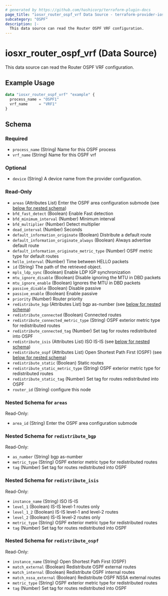 ```yaml
---
# generated by https://github.com/hashicorp/terraform-plugin-docs
page_title: "iosxr_router_ospf_vrf Data Source - terraform-provider-iosxr"
subcategory: "OSPF"
description: |-
  This data source can read the Router OSPF VRF configuration.
---
```


# iosxr_router_ospf_vrf (Data Source)

This data source can read the Router OSPF VRF configuration.

## Example Usage

```terraform
data "iosxr_router_ospf_vrf" "example" {
  process_name = "OSPF1"
  vrf_name     = "VRF1"
}
```

<!-- schema generated by tfplugindocs -->
## Schema

### Required

- `process_name` (String) Name for this OSPF process
- `vrf_name` (String) Name for this OSPF vrf

### Optional

- `device` (String) A device name from the provider configuration.

### Read-Only

- `areas` (Attributes List) Enter the OSPF area configuration submode (see [below for nested schema](#nestedatt--areas))
- `bfd_fast_detect` (Boolean) Enable Fast detection
- `bfd_minimum_interval` (Number) Minimum interval
- `bfd_multiplier` (Number) Detect multiplier
- `dead_interval` (Number) Seconds
- `default_information_originate` (Boolean) Distribute a default route
- `default_information_originate_always` (Boolean) Always advertise default route
- `default_information_originate_metric_type` (Number) OSPF metric type for default routes
- `hello_interval` (Number) Time between HELLO packets
- `id` (String) The path of the retrieved object.
- `mpls_ldp_sync` (Boolean) Enable LDP IGP synchronization
- `mtu_ignore_disable` (Boolean) Disable ignoring the MTU in DBD packets
- `mtu_ignore_enable` (Boolean) Ignores the MTU in DBD packets
- `passive_disable` (Boolean) Disable passive
- `passive_enable` (Boolean) Enable passive
- `priority` (Number) Router priority
- `redistribute_bgp` (Attributes List) bgp as-number (see [below for nested schema](#nestedatt--redistribute_bgp))
- `redistribute_connected` (Boolean) Connected routes
- `redistribute_connected_metric_type` (String) OSPF exterior metric type for redistributed routes
- `redistribute_connected_tag` (Number) Set tag for routes redistributed into OSPF
- `redistribute_isis` (Attributes List) ISO IS-IS (see [below for nested schema](#nestedatt--redistribute_isis))
- `redistribute_ospf` (Attributes List) Open Shortest Path First (OSPF) (see [below for nested schema](#nestedatt--redistribute_ospf))
- `redistribute_static` (Boolean) Static routes
- `redistribute_static_metric_type` (String) OSPF exterior metric type for redistributed routes
- `redistribute_static_tag` (Number) Set tag for routes redistributed into OSPF
- `router_id` (String) configure this node

<a id="nestedatt--areas"></a>
### Nested Schema for `areas`

Read-Only:

- `area_id` (String) Enter the OSPF area configuration submode


<a id="nestedatt--redistribute_bgp"></a>
### Nested Schema for `redistribute_bgp`

Read-Only:

- `as_number` (String) bgp as-number
- `metric_type` (String) OSPF exterior metric type for redistributed routes
- `tag` (Number) Set tag for routes redistributed into OSPF


<a id="nestedatt--redistribute_isis"></a>
### Nested Schema for `redistribute_isis`

Read-Only:

- `instance_name` (String) ISO IS-IS
- `level_1` (Boolean) IS-IS level-1 routes only
- `level_1_2` (Boolean) IS-IS level-1 and level-2 routes
- `level_2` (Boolean) IS-IS level-2 routes only
- `metric_type` (String) OSPF exterior metric type for redistributed routes
- `tag` (Number) Set tag for routes redistributed into OSPF


<a id="nestedatt--redistribute_ospf"></a>
### Nested Schema for `redistribute_ospf`

Read-Only:

- `instance_name` (String) Open Shortest Path First (OSPF)
- `match_external` (Boolean) Redistribute OSPF external routes
- `match_internal` (Boolean) Redistribute OSPF internal routes
- `match_nssa_external` (Boolean) Redistribute OSPF NSSA external routes
- `metric_type` (String) OSPF exterior metric type for redistributed routes
- `tag` (Number) Set tag for routes redistributed into OSPF


